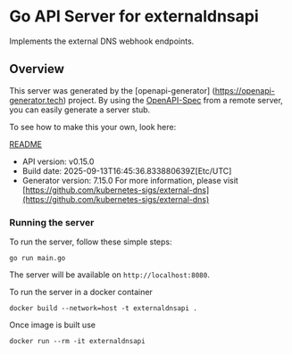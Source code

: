 # Go API Server for externaldnsapi

Implements the external DNS webhook endpoints.

## Overview
This server was generated by the [openapi-generator]
(https://openapi-generator.tech) project.
By using the [OpenAPI-Spec](https://github.com/OAI/OpenAPI-Specification) from a remote server, you can easily generate a server stub.

To see how to make this your own, look here:

[README](https://openapi-generator.tech)

- API version: v0.15.0
- Build date: 2025-09-13T16:45:36.833880639Z[Etc/UTC]
- Generator version: 7.15.0
For more information, please visit [https://github.com/kubernetes-sigs/external-dns](https://github.com/kubernetes-sigs/external-dns)


### Running the server
To run the server, follow these simple steps:

```
go run main.go
```

The server will be available on `http://localhost:8080`.

To run the server in a docker container
```
docker build --network=host -t externaldnsapi .
```

Once image is built use
```
docker run --rm -it externaldnsapi
```
